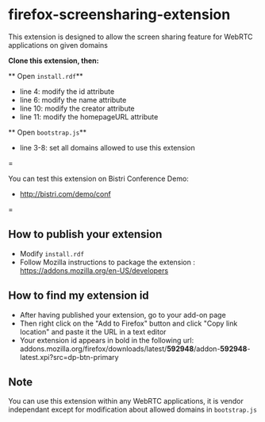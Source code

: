 firefox-screensharing-extension
==============================

This extension is designed to allow the screen sharing feature for WebRTC applications on given domains

**Clone this extension, then:**

** Open `install.rdf`**

* line 4: modify the id attribute
* line 6: modify the name attribute
* line 10: modify the creator attribute
* line 11: modify the homepageURL attribute

** Open `bootstrap.js`**

* line 3-8: set all domains allowed to use this extension

=

You can test this extension on Bistri Conference Demo:

* http://bistri.com/demo/conf

=

## How to publish your extension

* Modify `install.rdf`
* Follow Mozilla instructions to package the extension : https://addons.mozilla.org/en-US/developers

## How to find my extension id

* After having published your extension, go to your add-on page
* Then right click on the "Add to Firefox" button and click "Copy link location" and paste it the URL in a text editor
* Your extension id appears in bold in the following url: addons.mozilla.org/firefox/downloads/latest/**592948**/addon-**592948**-latest.xpi?src=dp-btn-primary

## Note

You can use this extension within any WebRTC applications, it is vendor independant except for modification about allowed domains in `bootstrap.js`
